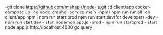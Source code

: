 -git clone https://github.com/mishaplx/node-js.git
cd client/app
docker-compose up
-cd node-graphql-service-main
-npm i
npm run run:all
-cd client/app
npm i
npm run start:prod
npm run start:dev(for developer)
-dev - npm run start:dev - start nodemon app.js
-prod - npm run start:prod - start node app.js
http://localhost:4000
go query